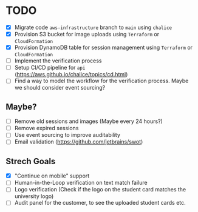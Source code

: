 # TODO

- [x] Migrate code `aws-infrastructure` branch to `main` using `chalice`
- [x] Provision S3 bucket for image uploads using `Terraform` or `CloudFormation`
- [x] Provision DynamoDB table for session management using `Terraform` or `CloudFormation`
- [ ] Implement the verification process
- [ ] Setup CI/CD pipeline for `api` (https://aws.github.io/chalice/topics/cd.html)
- [ ] Find a way to model the workflow for the verification process. Maybe we should consider event sourcing?

## Maybe?

- [ ] Remove old sessions and images (Maybe every 24 hours?)
- [ ] Remove expired sessions
- [ ] Use event sourcing to improve auditability
- [ ] Email validation (https://github.com/jetbrains/swot)

## Strech Goals

- [x] "Continue on mobile" support
- [ ] Human-in-the-Loop verification on text match failure
- [ ] Logo verification (Check if the logo on the student card matches the university logo)
- [ ] Audit panel for the customer, to see the uploaded student cards etc.

